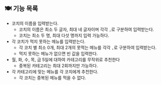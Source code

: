 ## 🍽 기능 목록

- 코치의 이름을 입력받는다.
  - 코치의 이름은 최소 두 글자, 최대 네 글자이며 각각 `,`로 구분하여 입력받는다.
  - 코치는 최소 두 명, 최대 다섯 명까지 입력 가능하다.
- 각 코치가 먹지 못하는 메뉴를 입력받는다.
  - 각 코치 별 최소 0개, 최대 2개의 못먹는 메뉴를 각각 `,`로 구분하여 입력받는다.
  - 먹지 못하는 메뉴가 없으면 빈 값을 입력한다.
- 월, 화, 수, 목, 금 5일에 대하여 카테고리를 무작위로 추천한다
  - 중복된 카테고리는 최대 2회까지만 가능하다.
- 각 카테고리에 맞는 메뉴를 각 코치에게 추천한다.
  - 각 코치는 중복된 메뉴를 먹을 수 없다.
